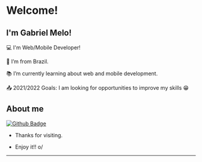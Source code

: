# Welcome!

 

## I'm Gabriel Melo!

 

:computer: I'm Web/Mobile Developer!

:house_with_garden: I’m from Brazil.

:books: I’m currently learning about web and mobile development.

:outbox_tray: 2021/2022 Goals: I am looking for opportunities to improve my skills 😁


## About me

[![Github Badge](https://img.shields.io/badge/-Github-000?style=flat-square&logo=Github&logoColor=white&link=https://github.com/gabuoff)](https://github.com/gabuoff)



- Thanks for visiting.

- Enjoy it!! o/

----------------------------------------------------------------------------------

